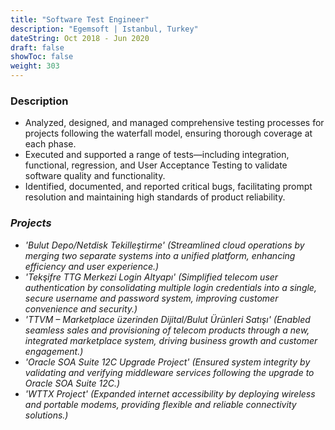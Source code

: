 ```yaml
---
title: "Software Test Engineer"
description: "Egemsoft | Istanbul, Turkey"
dateString: Oct 2018 - Jun 2020
draft: false
showToc: false
weight: 303
---
```


### Description

- Analyzed, designed, and managed comprehensive testing processes for projects following the waterfall model, ensuring thorough coverage at each phase.
- Executed and supported a range of tests—including integration, functional, regression, and User Acceptance Testing to validate software quality and functionality.
- Identified, documented, and reported critical bugs, facilitating prompt resolution and maintaining high standards of product reliability.

### *Projects*

- *'Bulut Depo/Netdisk Tekilleştirme' (Streamlined cloud operations by merging two separate systems into a unified platform, enhancing efficiency and user experience.)*
- *'Tekşifre TTG Merkezi Login Altyapı' (Simplified telecom user authentication by consolidating multiple login credentials into a single, secure username and password system, improving customer convenience and security.)*
- *'TTVM – Marketplace üzerinden Dijital/Bulut Ürünleri Satışı' (Enabled seamless sales and provisioning of telecom products through a new, integrated marketplace system, driving business growth and customer engagement.)*
- *'Oracle SOA Suite 12C Upgrade Project' (Ensured system integrity by validating and verifying middleware services following the upgrade to Oracle SOA Suite 12C.)*
- *'WTTX Project' (Expanded internet accessibility by deploying wireless and portable modems, providing flexible and reliable connectivity solutions.)*